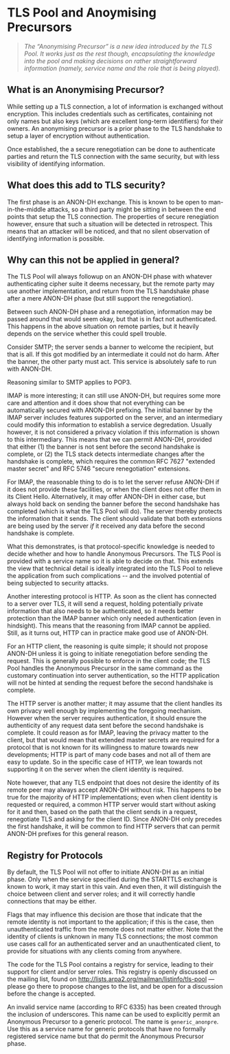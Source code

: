 TLS Pool and Anoymising Precursors
==================================

>   *The “Anonymising Precursor” is a new idea introduced by the TLS Pool.  It
>   works just as the rest though, encapsulating the knowledge into the pool and
>   making decisions on rather straightforward information (namely, service
>   name and the role that is being played).*

What is an Anonymising Precursor?
---------------------------------

While setting up a TLS connection, a lot of information is exchanged without
encryption.  This includes credentials such as certificates, containing not only
names but also keys (which are excellent long-term identifiers) for their
owners.  An anonymising precursor is a prior phase to the TLS handshake to setup
a layer of encryption without authentication.

Once established, the a secure renegotiation can be done to authenticate parties
and return the TLS connection with the same security, but with less visibility
of identifying information.

What does this add to TLS security?
-----------------------------------

The first phase is an ANON-DH exchange.  This is known to be open to
man-in-the-middle attacks, so a third party might be sitting in between the end
points that setup the TLS connection.  The properties of secure renegiation
however, ensure that such a situation will be detected in retrospect.  This
means that an attacker will be noticed, and that no silent observation of
identifying information is possible.

Why can this not be applied in general?
---------------------------------------

The TLS Pool will always followup on an ANON-DH phase with whatever
authenticating cipher suite it deems necessary, but the remote party may
use another implementation, and return from the TLS handshake phase after a mere
ANON-DH phase (but still support the renegotiation).

Between such ANON-DH phase and a renegotiation, information may be passed around
that would seem okay, but that is in fact not authenticated.  This happens in
the above situation on remote parties, but it heavily depends on the service
whether this could spell trouble.

Consider SMTP; the server sends a banner to welcome the recipient, but that is
all.  If this got modified by an intermediate it could not do harm.  After the
banner, the other party must act.  This service is absolutely safe to run with
ANON-DH.

Reasoning similar to SMTP applies to POP3.

IMAP is more interesting; it can still use ANON-DH, but requires some more
care and attention and
it does show that not everything can be automatically
secured with ANON-DH prefixing.  The initial banner by the IMAP server includes
features supported on the server, and an intermediary could modify this
information to establish a service degredation.  Usually however, it is not
considered a privacy violation if this information is shown to this
intermediary.  This means that we can permit ANON-DH, provided that either
(1) the banner is not sent before the second handshake is complete, or
(2) the TLS stack detects intermediate changes after the handshake is complete,
which requires the common RFC 7627 "extended master secret" and RFC 5746
"secure renegotiation" extensions.

For IMAP, the reasonable thing to do is to let the server refuse ANON-DH
if it does not provide these facilities, or when the client does not offer
them in its Client Hello.  Alternatively, it may offer ANON-DH in either
case, but always hold back on sending the banner before the second handshake
has completed (which is what the TLS Pool will do).  The server thereby
protects the information that it sends.  The client should validate that
both extensions are being used by the server *if* it received any data
before the second handshake is complete.

What this demonstrates, is that protocol-specific knowledge is needed to
decide whether and how to handle Anonymous Precursors.  The TLS Pool is provided
with a service name so it is able to decide on that.  This extends the view
that technical detail is ideally integrated into the TLS Pool to relieve the
application from such complications -- and the involved potential of being
subjected to security attacks.

Another interesting protocol is HTTP.  As soon as the client has connected
to a server over TLS, it will send a request, holding potentially private
information that also needs to be authenticated, so it needs better protection
than the IMAP banner which only needed authentication (even in hindsight).
This means that the reasoning from IMAP cannot be applied.  Still, as it
turns out, HTTP can in practice make good use of ANON-DH.

For an HTTP client, the reasoning is quite simple; it should not propose
ANON-DH unless it is going to initiate renegotiation before sending the request.
This is generally possible to enforce in the client code; the TLS Pool
handles the Anonymous Precursor in the same command as the customary
continuation into server authentication, so the HTTP application will not
be hinted at sending the request before the second handshake is complete.

The HTTP server is another matter; it may assume that the client handles
its own privacy well enough by implementing the foregoing mechanism.  However
when the server requires authentication, it should ensure the authenticity
of any request data sent before the second handshake is complete.  It could
reason as for IMAP, leaving the privacy matter to the client, but that would
mean that extended master secrets are required for a protocol that is not
known for its willingness to mature towards new developments; HTTP is part
of many code bases and not all of them are easy to update.  So in the specific
case of HTTP, we lean towards not supporting it on the server when the
client identity is required.

Note however, that any TLS endpoint that does not desire the identity of
its remote peer may always accept ANON-DH without risk.  This happens to be
true for the majority of HTTP implementations; even when client identity is
requested or required, a common HTTP server would start without asking for
it and then, based on the path that the client sends in a request, renegotiate
TLS and asking for the client ID.  Since ANON-DH only precedes the first
handshake, it will be common to find HTTP servers that can permit ANON-DH
prefixes for this general reason.


Registry for Protocols
----------------------

By default, the TLS Pool will not offer to initiate ANON-DH as an initial phase.
Only when the service specified during the STARTTLS exchange is known to work,
it may start in this vain.  And even then, it will distinguish the choice
between client and server roles; and it will correctly handle connections that
may be either.

Flags that may influence this decision are those that indicate that the remote
identity is not important to the application; if this is the case, then
unauthenticated traffic from the remote does not matter either.  Note that the
identity of clients is unknown in many TLS connections; the most common use
cases call for an authenticated server and an unauthenticated client, to provide
for situations with any clients coming from anywhere.

The code for the TLS Pool contains a registry for service, leading to their
support for client and/or server roles.  This registry is openly discussed on
the mailing list, found on <http://lists.arpa2.org/mailman/listinfo/tls-pool> —
please go there to propose changes to the list, and be open for a discussion
before the change is accepted.

An invalid service name (according to RFC 6335) has been created through the
inclusion of underscores.  This name can be used to explicitly
permit an Anonymous Precursor to a generic protocol.  The name is
`generic_anonpre`.  Use this as a service name for generic protocols that
have no formally registered service name but that do permit the
Anonymous Precursor phase.

